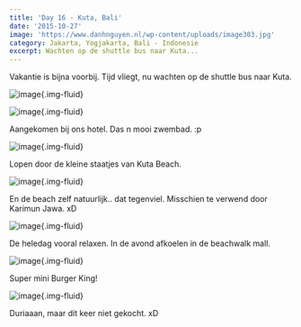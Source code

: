 ```yaml
---
title: 'Day 16 - Kuta, Bali'
date: '2015-10-27'
image: 'https://www.danhnguyen.nl/wp-content/uploads/image303.jpg'
category: Jakarta, Yogjakarta, Bali - Indonesie
excerpt: Wachten op de shuttle bus naar Kuta...
---
```


Vakantie is bijna voorbij. Tijd vliegt, nu wachten op de shuttle bus naar Kuta.

![image](https://www.danhnguyen.nl/wp-content/uploads/image298-1024x576.jpg){.img-fluid}

![image](https://www.danhnguyen.nl/wp-content/uploads/image303-1024x576.jpg){.img-fluid}

Aangekomen bij ons hotel. Das n mooi zwembad. :p

![image](https://www.danhnguyen.nl/wp-content/uploads/image301-1024x576.jpg){.img-fluid}

Lopen door de kleine staatjes van Kuta Beach.

![image](https://www.danhnguyen.nl/wp-content/uploads/image302-1024x576.jpg){.img-fluid}

En de beach zelf natuurlijk.. dat tegenviel. Misschien te verwend door Karimun Jawa. xD

![image](https://www.danhnguyen.nl/wp-content/uploads/image305-1024x576.jpg){.img-fluid}

De heledag vooral relaxen. In de avond afkoelen in de beachwalk mall.

![image](https://www.danhnguyen.nl/wp-content/uploads/image304-1024x576.jpg){.img-fluid}

Super mini Burger King!

![image](https://www.danhnguyen.nl/wp-content/uploads/image322-1024x576.jpg){.img-fluid}

Duriaaan, maar dit keer niet gekocht. xD

